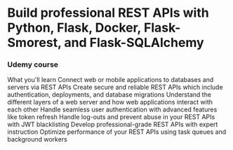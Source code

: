 # Build professional REST APIs with Python, Flask, Docker, Flask-Smorest, and Flask-SQLAlchemy
### Udemy course

What you'll learn
Connect web or mobile applications to databases and servers via REST APIs
Create secure and reliable REST APIs which include authentication, deployments, and database migrations
Understand the different layers of a web server and how web applications interact with each other
Handle seamless user authentication with advanced features like token refresh
Handle log-outs and prevent abuse in your REST APIs with JWT blacklisting
Develop professional-grade REST APIs with expert instruction
Optimize performance of your REST APIs using task queues and background workers
